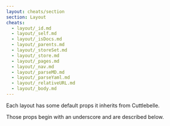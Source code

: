 ```yaml
---
layout: cheats/section
section: Layout
cheats:
  - layout/_id.md
  - layout/_self.md
  - layout/_isDocs.md
  - layout/_parents.md
  - layout/_storeSet.md
  - layout/_store.md
  - layout/_pages.md
  - layout/_nav.md
  - layout/_parseMD.md
  - layout/_parseYaml.md
  - layout/_relativeURL.md
  - layout/_body.md
---
```


Each layout has some default props it inherits from Cuttlebelle.

Those props begin with an underscore and are described below.
